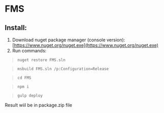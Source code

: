 # FMS

## Install:
1. Download nuget package manager (console version): [https://www.nuget.org/nuget.exe](https://www.nuget.org/nuget.exe)
2. Run commands:

> `nuget restore FMS.sln`

> `msbuild FMS.sln /p:Configuration=Release`

> `cd FMS`

> `npm i`

> `gulp deploy`

Result wiil be in package.zip file